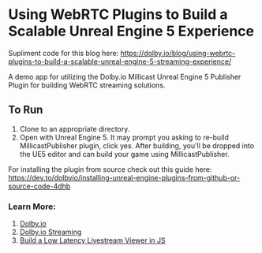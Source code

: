 # Using WebRTC Plugins to Build a Scalable Unreal Engine 5 Experience
Supliment code for this blog here: https://dolby.io/blog/using-webrtc-plugins-to-build-a-scalable-unreal-engine-5-streaming-experience/ 

A demo app for utilizing the Dolby.io Millicast Unreal Engine 5 Publisher Plugin for building WebRTC streaming solutions.

## To Run
1. Clone to an appropriate directory.
2. Open with Unreal Engine 5. It may prompt you asking to re-build MillicastPublisher plugin, click yes. After building, you'll be dropped into the UE5 editor and can build your game using MillicastPublisher.

For installing the plugin from source check out this guide here: https://dev.to/dolbyio/installing-unreal-engine-plugins-from-github-or-source-code-4dhb 

### Learn More:
1. [Dolby.io](https://dolby.io/)
2. [Dolby.io Streaming](https://dolby.io/products/interactive-streaming/)
3. [Build a Low Latency Livestream Viewer in JS](https://dolby.io/blog/building-a-low-latency-livestream-viewer-with-webrtc-millicast/)
